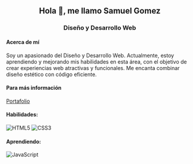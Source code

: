 <div align="center"> 
  
   ## Hola 👋, me llamo Samuel Gomez
   
</div>
<div align="center">
  
  ### Diseño y Desarrollo Web
  
</div>

#### Acerca de mí
Soy un apasionado del Diseño y Desarrollo Web. Actualmente, estoy aprendiendo y mejorando mis habilidades en esta área, con el objetivo de crear experiencias web atractivas y funcionales. Me encanta combinar diseño estético con código eficiente.

#### Para más información
[Portafolio](https://samuelgomez.vercel.app/)

#### Habilidades:  
![HTML5](https://img.shields.io/badge/html5-%23E34F26.svg?style=for-the-badge&logo=html5&logoColor=white) ![CSS3](https://img.shields.io/badge/css3-%231572B6.svg?style=for-the-badge&logo=css3&logoColor=white)

#### Aprendiendo:  
![JavaScript](https://img.shields.io/badge/javascript-%23323330.svg?style=for-the-badge&logo=javascript&logoColor=%23F7DF1E)

